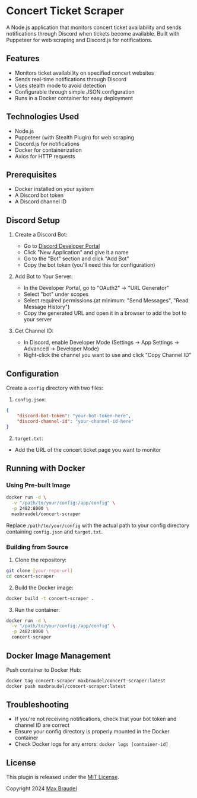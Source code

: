 # Concert Ticket Scraper

A Node.js application that monitors concert ticket availability and sends notifications through Discord when tickets become available. Built with Puppeteer for web scraping and Discord.js for notifications.

## Features

- Monitors ticket availability on specified concert websites
- Sends real-time notifications through Discord
- Uses stealth mode to avoid detection
- Configurable through simple JSON configuration
- Runs in a Docker container for easy deployment

## Technologies Used

- Node.js
- Puppeteer (with Stealth Plugin) for web scraping
- Discord.js for notifications
- Docker for containerization
- Axios for HTTP requests

## Prerequisites

- Docker installed on your system
- A Discord bot token
- A Discord channel ID

## Discord Setup

1. Create a Discord Bot:
   - Go to [Discord Developer Portal](https://discord.com/developers/applications)
   - Click "New Application" and give it a name
   - Go to the "Bot" section and click "Add Bot"
   - Copy the bot token (you'll need this for configuration)

2. Add Bot to Your Server:
   - In the Developer Portal, go to "OAuth2" → "URL Generator"
   - Select "bot" under scopes
   - Select required permissions (at minimum: "Send Messages", "Read Message History")
   - Copy the generated URL and open it in a browser to add the bot to your server

3. Get Channel ID:
   - In Discord, enable Developer Mode (Settings → App Settings → Advanced → Developer Mode)
   - Right-click the channel you want to use and click "Copy Channel ID"

## Configuration

Create a `config` directory with two files:

1. `config.json`:
```json
{
    "discord-bot-token": "your-bot-token-here",
    "discord-channel-id": "your-channel-id-here"
}
```

2. `target.txt`:
- Add the URL of the concert ticket page you want to monitor

## Running with Docker

### Using Pre-built Image

```bash
docker run -d \
  -v "/path/to/your/config:/app/config" \
  -p 2482:8000 \
  maxbraudel/concert-scraper
```

Replace `/path/to/your/config` with the actual path to your config directory containing `config.json` and `target.txt`.

### Building from Source

1. Clone the repository:
```bash
git clone [your-repo-url]
cd concert-scraper
```

2. Build the Docker image:
```bash
docker build -t concert-scraper .
```

3. Run the container:
```bash
docker run -d \
  -v "/path/to/your/config:/app/config" \
  -p 2482:8000 \
  concert-scraper
```

## Docker Image Management

Push container to Docker Hub:
```bash
docker tag concert-scraper maxbraudel/concert-scraper:latest
docker push maxbraudel/concert-scraper:latest
```

## Troubleshooting

- If you're not receiving notifications, check that your bot token and channel ID are correct
- Ensure your config directory is properly mounted in the Docker container
- Check Docker logs for any errors: `docker logs [container-id]`

## License

This plugin is released under the [MIT License](LICENSE).

Copyright 2024 [Max Braudel](https://github.com/maxbraudel)